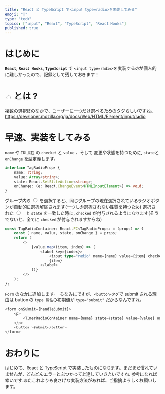 ```yaml
---
title: "React と TypeScript で<input type=radio>を実装してみる"
emoji: "🍣"
type: "tech" 
topics: ["input", "React", "TypeScript", "React Hooks"]
published: true
---
```

# はじめに
**`React`**, **`React Hooks`**, **`TypeScript`** で `<input type=radio>`を実装するのが個人的に難しかったので、記録として残しておきます！


# <input type="radio"> とは ?
複数の選択肢のなかで、ユーザーに一つだけ選べるためのタグらしいですね。
https://developer.mozilla.org/ja/docs/Web/HTML/Element/input/radio

# 早速、実装をしてみる
`name` や `IDL属性` の `checked` と `value` 、そして 変更や状態を持つために, `state`と `onChange` を型定義します。 
```typescript
interface TagRadioProps {
    name: string;
    value: Array<string>;
    state: React.SetStateAction<string>;
    onChange: (e: React.ChangeEvent<HTMLInputElement>) => void;
}
```

グループ内の **<input type="radio">** を選択すると、同じグループの現在選択されているラジオボタンが自動的に選択解除されます(一つしか選択されない性質を持つため)
選択された **<input type="radio">**　と `state` を一致した時に, `checked` が付与されるようになります(そうでないと、全てに `checked` が付与されますからね) 
```typescript
const TagRadioContainer: React.FC<TagRadioProps> = (props) => {
    const { name, value, state, onChange } = props;
    return (
        <>
            {value.map((item, index) => (
                <label key={index}>
                    <input type="radio" name={name} value={item} checked={item === state} onChange={onChange} />
                    {item}
                </label>
            ))}
        </>
    );
};
```
`Form` のなかに追加します。　ちなみにですが、`<button>タグ`で submit される理由は button の `type 属性`の初期値が `type="submit"` だからなんですね。
```typescript
<form onSubmit={handleSubmit}>
    <p>
        <TimerRadioContainer name={name} state={state} value={value} onChange={onChange} />
    </p>
    <button >Submit</button>
</form>
```

# おわりに
はじめて、React と TypeScript で実装したものになります。まだまだ慣れていませんが、どんどんエラーとぶつかって上達していきたいですね.
参考になれば幸いです.またこれよりも良さげな実装方法があれば、ご指摘よろしくお願いします。
